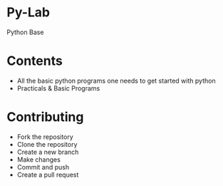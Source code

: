 # Py-Lab
Python Base

# Contents
- All the basic python programs one needs to get started with python
- Practicals & Basic Programs

# Contributing
- Fork the repository
- Clone the repository
- Create a new branch
- Make changes
- Commit and push
- Create a pull request
